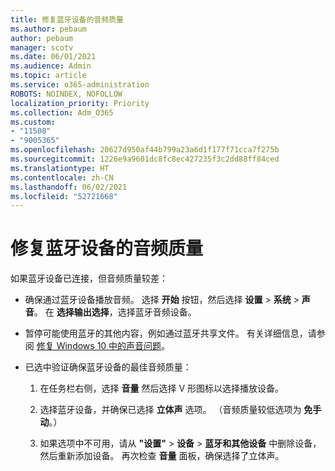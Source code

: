 ```yaml
---
title: 修复蓝牙设备的音频质量
ms.author: pebaum
author: pebaum
manager: scotv
ms.date: 06/01/2021
ms.audience: Admin
ms.topic: article
ms.service: o365-administration
ROBOTS: NOINDEX, NOFOLLOW
localization_priority: Priority
ms.collection: Adm_O365
ms.custom:
- "11508"
- "9005365"
ms.openlocfilehash: 20627d950af44b799a23a6d1f177f71cca7f275b
ms.sourcegitcommit: 1226e9a9601dc8fc8ec427235f3c2dd88ff84ced
ms.translationtype: HT
ms.contentlocale: zh-CN
ms.lasthandoff: 06/02/2021
ms.locfileid: "52721668"
---
```

# <a name="fix-the-audio-quality-of-my-bluetooth-device"></a>修复蓝牙设备的音频质量

如果蓝牙设备已连接，但音频质量较差：

- 确保通过蓝牙设备播放音频。 选择 **开始** 按钮，然后选择 **设置** > **系统** > **声音**。 在 **选择输出选择**，选择蓝牙音频设备。

- 暂停可能使用蓝牙的其他内容，例如通过蓝牙共享文件。 有关详细信息，请参阅 [修复 Windows 10 中的声音问题](https://support.microsoft.com/zh-CN/help/4026994)。

- 已选中验证确保蓝牙设备的最佳音频质量：
    1. 在任务栏右侧，选择 **音量** 然后选择 V 形图标以选择播放设备。

    1. 选择蓝牙设备，并确保已选择 **立体声** 选项。 （音频质量较低选项为 **免手动**。）

    1. 如果选项中不可用，请从 **"设置"** > **设备** > **蓝牙和其他设备** 中删除设备，然后重新添加设备。 再次检查 **音量** 面板，确保选择了立体声。

